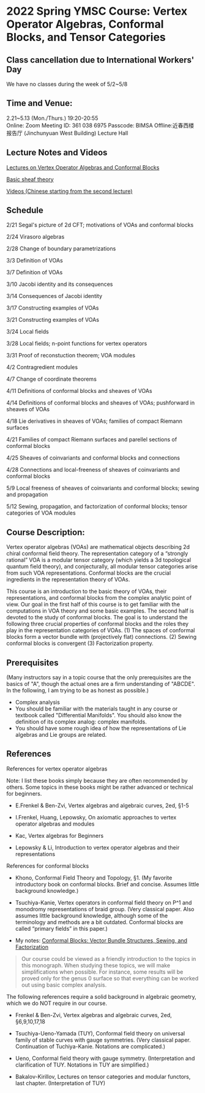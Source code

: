 # 2022 Spring YMSC Course: Vertex Operator Algebras, Conformal Blocks, and Tensor Categories

## Class cancellation due to International Workers' Day
We have no classes during the week of 5/2~5/8




## Time and Venue:
2.21~5.13 (Mon./Thurs.) 19:20-20:55 <br>
Online: Zoom Meeting ID: 361 038 6975 Passcode: BIMSA Offline:近春西楼报告厅 (Jinchunyuan West Building) Lecture Hall

## Lecture Notes and Videos

[Lectures on Vertex Operator Algebras and Conformal Blocks](Files/2022_VOA.pdf)

[Basic sheaf theory](Files/2022_Sheaves.pdf)

[Videos (Chinese starting from the second lecture)](https://1drv.ms/f/s!An4-WYL4ugmJg6UZHa_Mq5jDuCHx1g) 



<!--
## Wechat Group Barcode
[Here](Files/2022_VOA_barcode.png) (updated on 3/9)
-->





## Schedule

2/21 Segal's picture of 2d CFT; motivations of VOAs and conformal blocks

2/24 Virasoro algebras

2/28 Change of boundary parametrizations

3/3 Definition of VOAs

3/7 Definition of VOAs

3/10 Jacobi identity and its consequences

3/14 Consequences of Jacobi identity

3/17 Constructing examples of VOAs

3/21 Constructing examples of VOAs

3/24 Local fields

3/28 Local fields; n-point functions for vertex operators

3/31 Proof of reconstuction theorem; VOA modules

4/2 Contragredient modules

4/7 Change of coordinate theorems

4/11 Definitions of conformal blocks and sheaves of VOAs

4/14 Definitions of conformal blocks and sheaves of VOAs; pushforward in sheaves of VOAs

4/18 Lie derivatives in sheaves of VOAs; families of compact Riemann surfaces

4/21 Families of compact Riemann surfaces and parellel sections of conformal blocks

4/25 Sheaves of coinvariants and conformal blocks and connections

4/28 Connections and local-freeness of sheaves of coinvariants and conformal blocks

5/9 Local freeness of sheaves of coinvariants and conformal blocks; sewing and propagation

5/12 Sewing, propagation, and factorization of conformal blocks; tensor categories of VOA modules





## Course Description:
Vertex operator algebras (VOAs) are mathematical objects describing 2d chiral conformal field theory. The representation category of a “strongly rational” VOA is a modular tensor category (which yields a 3d topological quantum field theory), and conjecturally, all modular tensor categories arise from such VOA representations. Conformal blocks are the crucial ingredients in the representation theory of VOAs.

This course is an introduction to the basic theory of VOAs, their representations, and conformal blocks from the complex analytic point of view. Our goal in the first half of this course is to get familiar with the computations in VOA theory and some basic examples. The second half is devoted to the study of conformal blocks. The goal is to understand the following three crucial properties of conformal blocks and the roles they play in the representation categories of VOAs. (1) The spaces of conformal blocks form a vector bundle with (projectively flat) connections. (2) Sewing conformal blocks is convergent (3) Factorization property.



## Prerequisites
(Many instructors say in a topic course that the only prerequisites are the basics of "A", though the actual ones are a firm understanding of "ABCDE". In the following, I am trying to be as honest as possible.)
* Complex analysis
* You should be familiar with the materials taught in any course or textbook called "Differential Manifolds". You should also know the definition of its complex analog: complex manifolds. 
* You should have some rough idea of how the representations of Lie algebras and Lie groups are related. 



## References
References for vertex operator algebras

Note: I list these books simply because they are often recommended by others. Some topics in these books might be rather advanced or technical for beginners.

* E.Frenkel & Ben-Zvi, Vertex algebras and algebraic curves, 2ed, §1-5

* I.Frenkel, Huang, Lepowsky, On axiomatic approaches to vertex operator algebras and modules

* Kac, Vertex algebras for Beginners

* Lepowsky & Li, Introduction to vertex operator algebras and their representations

References for conformal blocks

* Khono, Conformal Field Theory and Topology, §1. (My favorite introductory book on conformal blocks. Brief and concise. Assumes little background knowledge.)

* Tsuchiya-Kanie, Vertex operators in conformal field theory on P^1 and monodromy representations of braid group. (Very classical paper. Also assumes little background knowledge, although some of the terminology and methods are a bit outdated. Conformal blocks are called “primary fields” in this paper.)

* My notes: [Conformal Blocks: Vector Bundle Structures, Sewing, and Factorization](Files/2020_Conformal_Blocks.pdf) 

> Our course could be viewed as a friendly introduction to the topics in this monograph. When studying these topics, we will make simplifications when possible. For instance, some results will be proved only for the genus 0 surface so that everything can be worked out using basic complex analysis.

The following references require a solid background in algebraic geometry, which we do NOT require in our course.

* Frenkel & Ben-Zvi, Vertex algebras and algebraic curves, 2ed, §6,9,10,17,18

* Tsuchiya-Ueno-Yamada (TUY), Conformal field theory on universal family of stable curves with gauge symmetries. (Very classical paper. Continuation of Tuchiya-Kanie. Notations are complicated.)

* Ueno, Conformal field theory with gauge symmetry. (Interpretation and clarification of TUY. Notations in TUY are simplified.)

* Bakalov-Kirillov, Lectures on tensor categories and modular functors, last chapter. (Interpretation of TUY)




